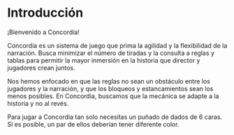 # Introducción

¡Bienvenido a Concordia!

Concordia es un sistema de juego que prima la agilidad y la flexibilidad de la narración. Busca minimizar el número de tiradas y la consulta a reglas y tablas para permitir la mayor inmersión en la historia que director y jugadores crean juntos.

Nos hemos enfocado en que las reglas no sean un obstáculo entre los jugadores y la narración, y que los bloqueos y estancamientos sean los menos posibles. En Concordia, buscamos que la mecánica se adapte a la historia y no al revés.

Para jugar a Concordia tan solo necesitas un puñado de dados de 6 caras. Si es posible, un par de ellos deberían tener diferente color.
